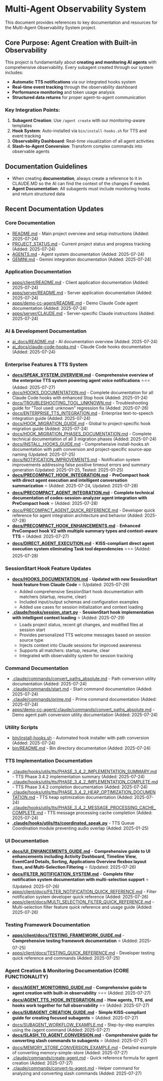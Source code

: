 # Multi-Agent Observability System

This document provides references to key documentation and resources for the Multi-Agent Observability System project.

## Core Purpose: Agent Creation with Built-in Observability

This project is fundamentally about **creating and monitoring AI agents** with comprehensive observability. Every subagent created through our system includes:

- **Automatic TTS notifications** via our integrated hooks system
- **Real-time event tracking** through the observability dashboard
- **Performance monitoring** and token usage analysis
- **Structured data returns** for proper agent-to-agent communication

### Key Integration Points:
1. **Subagent Creation**: Use `/agent create` with our monitoring-aware templates
2. **Hook System**: Auto-installed via `bin/install-hooks.sh` for TTS and event tracking
3. **Observability Dashboard**: Real-time visualization of all agent activities
4. **Slash-to-Agent Conversion**: Transform complex commands into observable agents

## Documentation Guidelines
- When creating **documentation**, always create a reference to it in CLAUDE.MD so the AI can find the context of the changes if needed.
- **Agent Documentation**: All subagents must include monitoring hooks and return structured data

## Recent Documentation Updates

### Core Documentation
- [README.md](./README.md) - Main project overview and setup instructions (Added: 2025-07-24)
- [PROJECT_STATUS.md](./PROJECT_STATUS.md) - Current project status and progress tracking (Added: 2025-07-24)
- [AGENTS.md](./AGENTS.md) - Agent system documentation (Added: 2025-07-24)
- [GEMINI.md](./GEMINI.md) - Gemini integration documentation (Added: 2025-07-24)

### Application Documentation
- [apps/client/README.md](./apps/client/README.md) - Client application documentation (Added: 2025-07-24)
- [apps/server/README.md](./apps/server/README.md) - Server application documentation (Added: 2025-07-24)
- [apps/demo-cc-agent/README.md](./apps/demo-cc-agent/README.md) - Demo Claude Code agent documentation (Added: 2025-07-24)
- [apps/server/CLAUDE.md](./apps/server/CLAUDE.md) - Server-specific Claude instructions (Added: 2025-07-24)

### AI & Development Documentation
- [ai_docs/README.md](./ai_docs/README.md) - AI documentation overview (Added: 2025-07-24)
- [ai_docs/claude-code-hooks.md](./ai_docs/claude-code-hooks.md) - Claude Code hooks documentation (Added: 2025-07-24)

### Enterprise Features & TTS System
- **[docs/SPEAK_SYSTEM_OVERVIEW.md](./docs/SPEAK_SYSTEM_OVERVIEW.md)** - **Comprehensive overview of the enterprise TTS system powering agent voice notifications** ⭐⭐⭐ (Added: 2025-07-27)
- [docs/HOOKS_DOCUMENTATION.md](./docs/HOOKS_DOCUMENTATION.md) - Complete documentation for all Claude Code hooks with enhanced Stop hook (Added: 2025-01-24)
- [docs/TROUBLESHOOTING_TOOL_UNKNOWN.md](./docs/TROUBLESHOOTING_TOOL_UNKNOWN.md) - Troubleshooting guide for "Tool used: unknown" regression fix (Added: 2025-07-26)
- [docs/ENTERPRISE_TTS_INTEGRATION.md](./docs/ENTERPRISE_TTS_INTEGRATION.md) - Enterprise text-to-speech integration guide (Added: 2025-07-24)
- [docs/HOOK_MIGRATION_GUIDE.md](./docs/HOOK_MIGRATION_GUIDE.md) - Global to project-specific hook migration guide (Added: 2025-07-24)
- [docs/HOOK_MIGRATION_PHASES_DOCUMENTATION.md](./docs/HOOK_MIGRATION_PHASES_DOCUMENTATION.md) - Complete technical documentation of all 3 migration phases (Added: 2025-07-24)
- [docs/INSTALL_HOOKS_GUIDE.md](./docs/INSTALL_HOOKS_GUIDE.md) - Comprehensive install-hooks.sh documentation with path conversion and project-specific source-app naming (Updated: 2025-07-25)
- [docs/NOTIFICATION_IMPROVEMENTS.md](./docs/NOTIFICATION_IMPROVEMENTS.md) - Notification system improvements addressing false positive timeout errors and summary generation (Updated: 2025-01-25, Tested: 2025-01-25)
- **[docs/PRECOMPACT_HOOK_INTEGRATION.md](./docs/PRECOMPACT_HOOK_INTEGRATION.md)** - **PreCompact hook with direct agent execution and intelligent conversation summarization** ⭐ (Added: 2025-07-24, Updated: 2025-07-28)
- **[docs/PRECOMPACT_AGENT_INTEGRATION.md](./docs/PRECOMPACT_AGENT_INTEGRATION.md)** - **Complete technical documentation of codex-session-analyzer agent integration with PreCompact hook** ⭐ (Added: 2025-07-28)
- [docs/PRECOMPACT_AGENT_QUICK_REFERENCE.md](./docs/PRECOMPACT_AGENT_QUICK_REFERENCE.md) - Developer quick reference for agent integration architecture and behavior (Added: 2025-07-28)
- **[docs/PRECOMPACT_HOOK_ENHANCEMENTS.md](./docs/PRECOMPACT_HOOK_ENHANCEMENTS.md)** - **Enhanced PreCompact hook V2 with multiple summary types and context-aware TTS** ⭐ (Added: 2025-07-27)
- **[docs/DIRECT_AGENT_EXECUTION.md](./docs/DIRECT_AGENT_EXECUTION.md)** - **KISS-compliant direct agent execution system eliminating Task tool dependencies** ⭐⭐⭐ (Added: 2025-07-28)

### SessionStart Hook Feature Updates
- **[docs/HOOKS_DOCUMENTATION.md](./docs/HOOKS_DOCUMENTATION.md)** - **Updated with new SessionStart hook feature from Claude Code** ⭐ (Updated: 2025-07-29)
  - Added comprehensive SessionStart hook documentation with matchers (startup, resume, clear)
  - Included input/output schemas and configuration examples
  - Added use cases for session initialization and context loading
- **[.claude/hooks/session_start.py](./.claude/hooks/session_start.py)** - **SessionStart hook implementation with intelligent context loading** ⭐ (Added: 2025-07-29)
  - Loads project status, recent git changes, and modified files at session start
  - Provides personalized TTS welcome messages based on session source type
  - Injects context into Claude sessions for improved awareness
  - Supports all matchers: startup, resume, clear
  - Integrated with observability system for session tracking

### Command Documentation
- [.claude/commands/convert_paths_absolute.md](./.claude/commands/convert_paths_absolute.md) - Path conversion utility documentation (Added: 2025-07-24)
- [.claude/commands/start.md](./.claude/commands/start.md) - Start command documentation (Added: 2025-07-24)
- [.claude/commands/prime.md](./.claude/commands/prime.md) - Prime command documentation (Added: 2025-07-24)
- [apps/demo-cc-agent/.claude/commands/convert_paths_absolute.md](./apps/demo-cc-agent/.claude/commands/convert_paths_absolute.md) - Demo agent path conversion utility documentation (Added: 2025-07-24)

### Utility Scripts
- [bin/install-hooks.sh](./bin/install-hooks.sh) - Automated hook installer with path conversion (Added: 2025-07-24)
- [bin/README.md](./bin/README.md) - Bin directory documentation (Added: 2025-07-24)

### TTS Implementation Documentation
- [.claude/hooks/utils/tts/PHASE_3_4_2_IMPLEMENTATION_SUMMARY.md](./.claude/hooks/utils/tts/PHASE_3_4_2_IMPLEMENTATION_SUMMARY.md) - TTS Phase 3.4.2 implementation summary (Added: 2025-07-24)
- [.claude/hooks/utils/tts/PHASE_3_4_2_IMPLEMENTATION_COMPLETE.md](./.claude/hooks/utils/tts/PHASE_3_4_2_IMPLEMENTATION_COMPLETE.md) - TTS Phase 3.4.2 completion documentation (Added: 2025-07-24)
- [.claude/hooks/utils/tts/PHASE_3_4_2_HEAP_OPTIMIZATION_DOCUMENTATION.md](./.claude/hooks/utils/tts/PHASE_3_4_2_HEAP_OPTIMIZATION_DOCUMENTATION.md) - TTS heap optimization documentation (Added: 2025-07-24)
- [.claude/hooks/utils/tts/PHASE_3_4_2_MESSAGE_PROCESSING_CACHE_COMPLETE.md](./.claude/hooks/utils/tts/PHASE_3_4_2_MESSAGE_PROCESSING_CACHE_COMPLETE.md) - TTS message processing cache completion (Added: 2025-07-24)
- **[.claude/hooks/utils/tts/coordinated_speak.py](./.claude/hooks/utils/tts/coordinated_speak.py)** - TTS Queue Coordination module preventing audio overlap (Added: 2025-01-25)

### UI Documentation
- **[docs/UI_ENHANCEMENTS_GUIDE.md](./docs/UI_ENHANCEMENTS_GUIDE.md)** - **Comprehensive guide to UI enhancements including Activity Dashboard, Timeline View, EventCard Details, Sorting, Applications Overview flexbox layout fixes, and Multi-Selection Filtering** ⭐ (Updated: 2025-07-26)
- **[docs/FILTER_NOTIFICATION_SYSTEM.md](./docs/FILTER_NOTIFICATION_SYSTEM.md)** - **Complete filter notification system documentation with multi-selection support** ⭐ (Updated: 2025-07-26)
- [apps/client/docs/FILTER_NOTIFICATION_QUICK_REFERENCE.md](./apps/client/docs/FILTER_NOTIFICATION_QUICK_REFERENCE.md) - Filter notification system developer quick reference (Added: 2025-07-26)
- [apps/client/docs/MULTI_SELECTION_FILTER_QUICK_REFERENCE.md](./apps/client/docs/MULTI_SELECTION_FILTER_QUICK_REFERENCE.md) - Multi-selection filter feature quick reference and usage guide (Added: 2025-07-26)

### Testing Framework Documentation
- **[apps/client/docs/TESTING_FRAMEWORK_GUIDE.md](./apps/client/docs/TESTING_FRAMEWORK_GUIDE.md)** - **Comprehensive testing framework documentation** ⭐ (Added: 2025-07-25)
- [apps/client/docs/TESTING_QUICK_REFERENCE.md](./apps/client/docs/TESTING_QUICK_REFERENCE.md) - Developer testing quick reference and commands (Added: 2025-07-25)

### Agent Creation & Monitoring Documentation (CORE FUNCTIONALITY)
- **[docs/AGENT_MONITORING_GUIDE.md](./docs/AGENT_MONITORING_GUIDE.md)** - **Comprehensive guide to agent creation with built-in observability** ⭐⭐⭐ (Added: 2025-07-27)
- **[docs/AGENT_TTS_HOOK_INTEGRATION.md](./docs/AGENT_TTS_HOOK_INTEGRATION.md)** - **How agents, TTS, and hooks work together for full observability** ⭐⭐ (Added: 2025-07-27)
- **[docs/SUBAGENT_CREATION_GUIDE.md](./docs/SUBAGENT_CREATION_GUIDE.md)** - **Simple KISS-compliant guide for creating focused subagents** ⭐ (Added: 2025-07-27)
- [docs/SUBAGENT_WORKFLOW_EXAMPLE.md](./docs/SUBAGENT_WORKFLOW_EXAMPLE.md) - Step-by-step examples using the /agent command (Added: 2025-07-27)
- **[docs/SLASH_TO_AGENT_CONVERSION.md](./docs/SLASH_TO_AGENT_CONVERSION.md)** - **Comprehensive guide for converting slash commands to subagents** ⭐ (Added: 2025-07-27)
- [docs/MEMORY_STORE_CONVERSION_EXAMPLE.md](./docs/MEMORY_STORE_CONVERSION_EXAMPLE.md) - Detailed example of converting memory-simple-store (Added: 2025-07-27)
- [.claude/commands/create-agent.md](./.claude/commands/create-agent.md) - Quick reference formula for agent creation (Added: 2025-07-27)
- [.claude/commands/convert-to-agent.md](./.claude/commands/convert-to-agent.md) - Helper command for analyzing and converting slash commands (Added: 2025-07-27)
